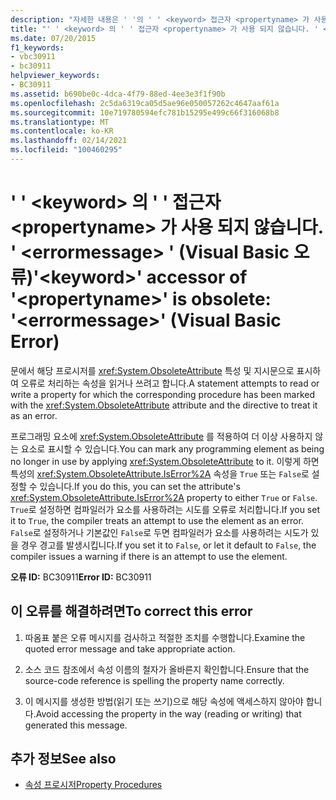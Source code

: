 ```yaml
---
description: "자세한 내용은 ' '의 ' ' <keyword> 접근자 <propertyname> 가 사용 되지 않음: ' <errormessage> ' (Visual Basic 오류)에 대해 자세히 알아보세요."
title: "' ' <keyword> 의 ' ' 접근자 <propertyname> 가 사용 되지 않습니다. ' <errormessage> ' (Visual Basic 오류)"
ms.date: 07/20/2015
f1_keywords:
- vbc30911
- bc30911
helpviewer_keywords:
- BC30911
ms.assetid: b690be0c-4dca-4f79-88ed-4ee3e3f1f90b
ms.openlocfilehash: 2c5da6319ca05d5ae96e050057262c4647aaf61a
ms.sourcegitcommit: 10e719780594efc781b15295e499c66f316068b8
ms.translationtype: MT
ms.contentlocale: ko-KR
ms.lasthandoff: 02/14/2021
ms.locfileid: "100460295"
---
```

# <a name="keyword-accessor-of-propertyname-is-obsolete-errormessage-visual-basic-error"></a><span data-ttu-id="a2a75-103">' ' \<keyword> 의 ' ' 접근자 \<propertyname> 가 사용 되지 않습니다. ' \<errormessage> ' (Visual Basic 오류)</span><span class="sxs-lookup"><span data-stu-id="a2a75-103">'\<keyword>' accessor of '\<propertyname>' is obsolete: '\<errormessage>' (Visual Basic Error)</span></span>

<span data-ttu-id="a2a75-104">문에서 해당 프로시저를 <xref:System.ObsoleteAttribute> 특성 및 지시문으로 표시하여 오류로 처리하는 속성을 읽거나 쓰려고 합니다.</span><span class="sxs-lookup"><span data-stu-id="a2a75-104">A statement attempts to read or write a property for which the corresponding procedure has been marked with the <xref:System.ObsoleteAttribute> attribute and the directive to treat it as an error.</span></span>  
  
 <span data-ttu-id="a2a75-105">프로그래밍 요소에 <xref:System.ObsoleteAttribute> 를 적용하여 더 이상 사용하지 않는 요소로 표시할 수 있습니다.</span><span class="sxs-lookup"><span data-stu-id="a2a75-105">You can mark any programming element as being no longer in use by applying <xref:System.ObsoleteAttribute> to it.</span></span> <span data-ttu-id="a2a75-106">이렇게 하면 특성의 <xref:System.ObsoleteAttribute.IsError%2A> 속성을 `True` 또는 `False`로 설정할 수 있습니다.</span><span class="sxs-lookup"><span data-stu-id="a2a75-106">If you do this, you can set the attribute's <xref:System.ObsoleteAttribute.IsError%2A> property to either `True` or `False`.</span></span> <span data-ttu-id="a2a75-107">`True`로 설정하면 컴파일러가 요소를 사용하려는 시도를 오류로 처리합니다.</span><span class="sxs-lookup"><span data-stu-id="a2a75-107">If you set it to `True`, the compiler treats an attempt to use the element as an error.</span></span> <span data-ttu-id="a2a75-108">`False`로 설정하거나 기본값인 `False`로 두면 컴파일러가 요소를 사용하려는 시도가 있을 경우 경고를 발생시킵니다.</span><span class="sxs-lookup"><span data-stu-id="a2a75-108">If you set it to `False`, or let it default to `False`, the compiler issues a warning if there is an attempt to use the element.</span></span>  
  
 <span data-ttu-id="a2a75-109">**오류 ID:** BC30911</span><span class="sxs-lookup"><span data-stu-id="a2a75-109">**Error ID:** BC30911</span></span>  
  
## <a name="to-correct-this-error"></a><span data-ttu-id="a2a75-110">이 오류를 해결하려면</span><span class="sxs-lookup"><span data-stu-id="a2a75-110">To correct this error</span></span>  
  
1. <span data-ttu-id="a2a75-111">따옴표 붙은 오류 메시지를 검사하고 적절한 조치를 수행합니다.</span><span class="sxs-lookup"><span data-stu-id="a2a75-111">Examine the quoted error message and take appropriate action.</span></span>  
  
2. <span data-ttu-id="a2a75-112">소스 코드 참조에서 속성 이름의 철자가 올바른지 확인합니다.</span><span class="sxs-lookup"><span data-stu-id="a2a75-112">Ensure that the source-code reference is spelling the property name correctly.</span></span>  
  
3. <span data-ttu-id="a2a75-113">이 메시지를 생성한 방법(읽기 또는 쓰기)으로 해당 속성에 액세스하지 않아야 합니다.</span><span class="sxs-lookup"><span data-stu-id="a2a75-113">Avoid accessing the property in the way (reading or writing) that generated this message.</span></span>  
  
## <a name="see-also"></a><span data-ttu-id="a2a75-114">추가 정보</span><span class="sxs-lookup"><span data-stu-id="a2a75-114">See also</span></span>

- [<span data-ttu-id="a2a75-115">속성 프로시저</span><span class="sxs-lookup"><span data-stu-id="a2a75-115">Property Procedures</span></span>](../programming-guide/language-features/procedures/property-procedures.md)
